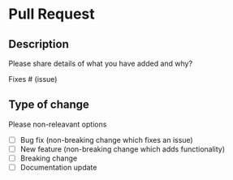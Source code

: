 # Pull Request

## Description

Please share details of what you have added and why?

Fixes # (issue)

## Type of change

Please non-releavant options

- [ ] Bug fix (non-breaking change which fixes an issue)
- [ ] New feature (non-breaking change which adds functionality)
- [ ] Breaking change
- [ ] Documentation update